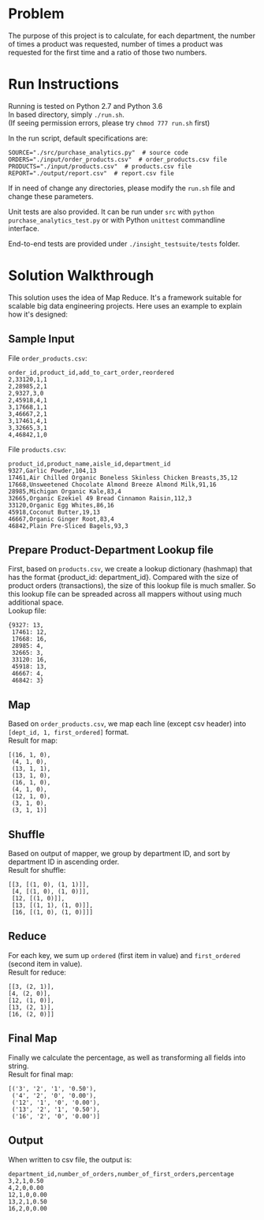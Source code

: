 # Problem
The purpose of this project is to calculate, for each department, the number of times a product was requested, number of times a product was requested for the first time and a ratio of those two numbers.

# Run Instructions  
Running is tested on Python 2.7 and Python 3.6  
In based directory, simply `./run.sh`.  
(If seeing permission errors, please try `chmod 777 run.sh` first)  

In the run script, default specifications are:  
```
SOURCE="./src/purchase_analytics.py"  # source code
ORDERS="./input/order_products.csv"  # order_products.csv file
PRODUCTS="./input/products.csv"  # products.csv file
REPORT="./output/report.csv"  # report.csv file
```  
If in need of change any directories, please modify the `run.sh` file and change these parameters.  

Unit tests are also provided. It can be run under `src` with `python purchase_analytics_test.py` or with Python `unittest` commandline interface.  

End-to-end tests are provided under `./insight_testsuite/tests` folder.  

# Solution Walkthrough
This solution uses the idea of Map Reduce. It's a framework suitable for scalable big data engineering projects. Here uses an example to explain how it's designed:  

## Sample Input
File `order_products.csv`:
```
order_id,product_id,add_to_cart_order,reordered
2,33120,1,1
2,28985,2,1
2,9327,3,0
2,45918,4,1
3,17668,1,1
3,46667,2,1
3,17461,4,1
3,32665,3,1
4,46842,1,0
```
File `products.csv`:
```
product_id,product_name,aisle_id,department_id
9327,Garlic Powder,104,13
17461,Air Chilled Organic Boneless Skinless Chicken Breasts,35,12
17668,Unsweetened Chocolate Almond Breeze Almond Milk,91,16
28985,Michigan Organic Kale,83,4
32665,Organic Ezekiel 49 Bread Cinnamon Raisin,112,3
33120,Organic Egg Whites,86,16
45918,Coconut Butter,19,13
46667,Organic Ginger Root,83,4
46842,Plain Pre-Sliced Bagels,93,3
```
## Prepare Product-Department Lookup file
First, based on `products.csv`, we create a lookup dictionary (hashmap) that has the format {product_id: department_id}. Compared with the size of product orders (transactions), the size of this lookup file is much smaller. So this lookup file can be spreaded across all mappers without using much additional space.  
Lookup file:  
```
{9327: 13,
 17461: 12,
 17668: 16,
 28985: 4,
 32665: 3,
 33120: 16,
 45918: 13,
 46667: 4,
 46842: 3}
```  
## Map
Based on `order_products.csv`, we map each line (except csv header) into `[dept_id, 1, first_ordered]` format.  
Result for map:
```
[(16, 1, 0),
 (4, 1, 0),
 (13, 1, 1),
 (13, 1, 0),
 (16, 1, 0),
 (4, 1, 0),
 (12, 1, 0),
 (3, 1, 0),
 (3, 1, 1)]
```  
## Shuffle
Based on output of mapper, we group by department ID, and sort by department ID in ascending order.  
Result for shuffle:  
```
[[3, [(1, 0), (1, 1)]],
 [4, [(1, 0), (1, 0)]],
 [12, [(1, 0)]],
 [13, [(1, 1), (1, 0)]],
 [16, [(1, 0), (1, 0)]]]
```  
## Reduce
For each key, we sum up `ordered` (first item in value) and `first_ordered` (second item in value).  
Result for reduce:  
```
[[3, (2, 1)], 
[4, (2, 0)], 
[12, (1, 0)], 
[13, (2, 1)], 
[16, (2, 0)]]
```  
## Final Map
Finally we calculate the percentage, as well as transforming all fields into string.  
Result for final map:  
```
[('3', '2', '1', '0.50'),
 ('4', '2', '0', '0.00'),
 ('12', '1', '0', '0.00'),
 ('13', '2', '1', '0.50'),
 ('16', '2', '0', '0.00')]
```   
## Output
When written to csv file, the output is:  
```
department_id,number_of_orders,number_of_first_orders,percentage
3,2,1,0.50
4,2,0,0.00
12,1,0,0.00
13,2,1,0.50
16,2,0,0.00
```












